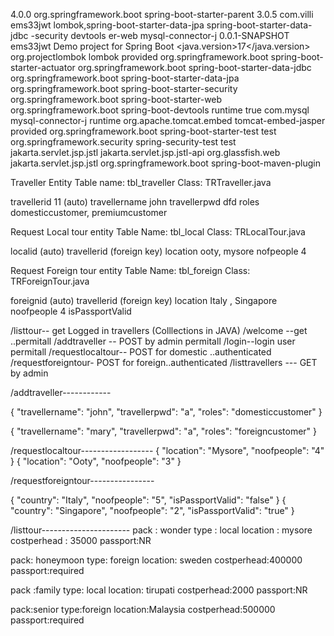 <?xml version="1.0" encoding="UTF-8"?>
<project xmlns="http://maven.apache.org/POM/4.0.0" xmlns:xsi="http://www.w3.org/2001/XMLSchema-instance"
	xsi:schemaLocation="http://maven.apache.org/POM/4.0.0 https://maven.apache.org/xsd/maven-4.0.0.xsd">
	<modelVersion>4.0.0</modelVersion>
	<parent>
		<groupId>org.springframework.boot</groupId>
		<artifactId>spring-boot-starter-parent</artifactId>
		<version>3.0.5</version>
		<relativePath /> <!-- lookup parent from repository -->
	</parent>
	<groupId>com.villi</groupId>
	<artifactId>ems33jwt</artifactId>    lombok,spring-boot-starter-data-jpa spring-boot-starter-data-jdbc -security devtools er-web mysql-connector-j
	<version>0.0.1-SNAPSHOT</version>
	<name>ems33jwt</name>
	<description>Demo project for Spring Boot</description>
	<properties>
		<java.version>17</java.version>
	</properties>
	<dependencies>
		<dependency>
			<groupId>org.projectlombok</groupId>
			<artifactId>lombok</artifactId>
			 <scope>provided</scope>
		</dependency>
		<dependency>
			<groupId>org.springframework.boot</groupId>
			<artifactId>spring-boot-starter-actuator</artifactId>
		</dependency>
		<dependency>
			<groupId>org.springframework.boot</groupId>
			<artifactId>spring-boot-starter-data-jdbc</artifactId>
		</dependency>
		<dependency>
			<groupId>org.springframework.boot</groupId>
			<artifactId>spring-boot-starter-data-jpa</artifactId>
		</dependency>
		<dependency>
			<groupId>org.springframework.boot</groupId>
			<artifactId>spring-boot-starter-security</artifactId>
		</dependency>
		<dependency>
			<groupId>org.springframework.boot</groupId>
			<artifactId>spring-boot-starter-web</artifactId>
		</dependency>
		<dependency>
			<groupId>org.springframework.boot</groupId>
			<artifactId>spring-boot-devtools</artifactId>
			<scope>runtime</scope>
			<optional>true</optional>
		</dependency>
		<dependency>
			<groupId>com.mysql</groupId>
			<artifactId>mysql-connector-j</artifactId>
			<scope>runtime</scope>
		</dependency>
		<dependency>
			<groupId>org.apache.tomcat.embed</groupId>
			<artifactId>tomcat-embed-jasper</artifactId>
			<scope>provided</scope>
		</dependency>
		<dependency>
			<groupId>org.springframework.boot</groupId>
			<artifactId>spring-boot-starter-test</artifactId>
			<scope>test</scope>
		</dependency>
		<dependency>
			<groupId>org.springframework.security</groupId>
			<artifactId>spring-security-test</artifactId>
			<scope>test</scope>
		</dependency>
		<dependency>
			<groupId>jakarta.servlet.jsp.jstl</groupId>
			<artifactId>jakarta.servlet.jsp.jstl-api</artifactId>
		</dependency>
		<dependency>
			<groupId>org.glassfish.web</groupId>
			<artifactId>jakarta.servlet.jsp.jstl</artifactId>
		</dependency>
	</dependencies>
	<build>
		<plugins>
			<plugin>
				<groupId>org.springframework.boot</groupId>
				<artifactId>spring-boot-maven-plugin</artifactId>
			</plugin>
		</plugins>
	</build>
</project>




Traveller Entity
Table name: tbl_traveller
Class: TRTraveller.java

travellerid  11 (auto)
travellername john
travellerpwd dfd
roles domesticcustomer, premiumcustomer

Request Local tour entity
Table Name: tbl_local
Class: TRLocalTour.java

localid (auto)
travellerid (foreign key)
location ooty, mysore
nofpeople  4

Request Foreign tour entity
Table Name: tbl_foreign
Class: TRForeignTour.java

foreignid (auto)
travellerid (foreign key)
location Italy , Singapore
noofpeople  4
isPassportValid

/listtour-- get Logged in travellers (Colllections in JAVA)
/welcome --get ..permitall
/addtraveller  -- POST by admin  permitall 
/login--login user permitall 
/requestlocaltour-- POST for domestic ..authenticated
/requestforeigntour- POST for foreign..authenticated
/listtravellers --- GET by admin



/addtraveller------------

{
    "travellername": "john",
    "travellerpwd": "a",
    "roles": "domesticcustomer"
} 

{
    "travellername": "mary",
    "travellerpwd": "a",
    "roles": "foreigncustomer"
}

/requestlocaltour------------------
{
    "location": "Mysore",
    "noofpeople": "4"
}
{
    "location": "Ooty",
    "noofpeople": "3"
}

/requestforeigntour----------------

{
    "country": "Italy",
    "noofpeople": "5",
    "isPassportValid": "false"
}
{
    "country": "Singapore",
    "noofpeople": "2",
    "isPassportValid": "true"
}

/listtour----------------------
pack : wonder
type : local
location : mysore
costperhead : 35000
passport:NR

pack: honeymoon
type: foreign
location: sweden
costperhead:400000
passport:required

pack :family
type: local
location: tirupati
costperhead:2000
passport:NR

pack:senior
type:foreign
location:Malaysia
costperhead:500000
passport:required